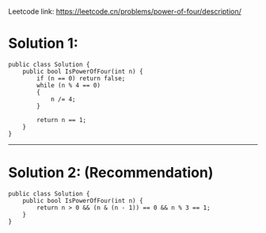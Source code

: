 Leetcode link: https://leetcode.cn/problems/power-of-four/description/ 

# Solution 1:
```
public class Solution {
    public bool IsPowerOfFour(int n) {
        if (n == 0) return false;
        while (n % 4 == 0)
        {
            n /= 4;
        }

        return n == 1;
    }
}
```
---

# Solution 2: (Recommendation)
```
public class Solution {
    public bool IsPowerOfFour(int n) {
        return n > 0 && (n & (n - 1)) == 0 && n % 3 == 1;
    }
}
```

